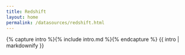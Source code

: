 ```yaml
---
title: Redshift
layout: home
permalink: /datasources/redshift.html
---
```


{% capture intro %}{% include intro.md %}{% endcapture %}
{{ intro | markdownify }}
